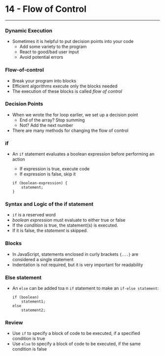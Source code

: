 #  14 - Flow of Control

---

### Dynamic Execution
- Sometimes it is helpful to put decision points into your code
    - Add some variety to the program
    - React to good/bad user input
    - Avoid potential errors

### Flow-of-control
- Break your program into blocks
- Efficient algorithms execute only the blocks needed
- The execution of these blocks is called *flow of control*

### Decision Points
- When we wrote the for loop earlier, we set up a decision point
    - End of the array? Stop summing
    - Not? Add the next number
- There are many methods for changing the flow of control

### if
- An `if` statement evaluates a boolean expression before performing an action
    - If expression is true, execute code
    - If expression is false, skip it

    ```
    if (boolean-expression) {
        statement;
    }
    ```

### Syntax and Logic of the if statement
- `if` is a reserved word
- *boolean expression* must evaluate to either true or false
- If the *condition* is true, the statement(s) is executed.
- If it is false, the *statement* is skipped.

### Blocks
- In JavaScript, statements enclosed in curly brackets `{...}` are considered a single statement
- Indentation is not required, but it is very important for readability

### Else statement
- An `else` can be added toa n `if` statement to make an `if-else statement`:
    ```
    if (boolean)
        statement1;
    else
        statement2;
    ```

### Review
- Use `if` to specify a block of code to be executed, if a specified condition is true
- Use `else` to specify a block of code to be executed, if the same condition is false